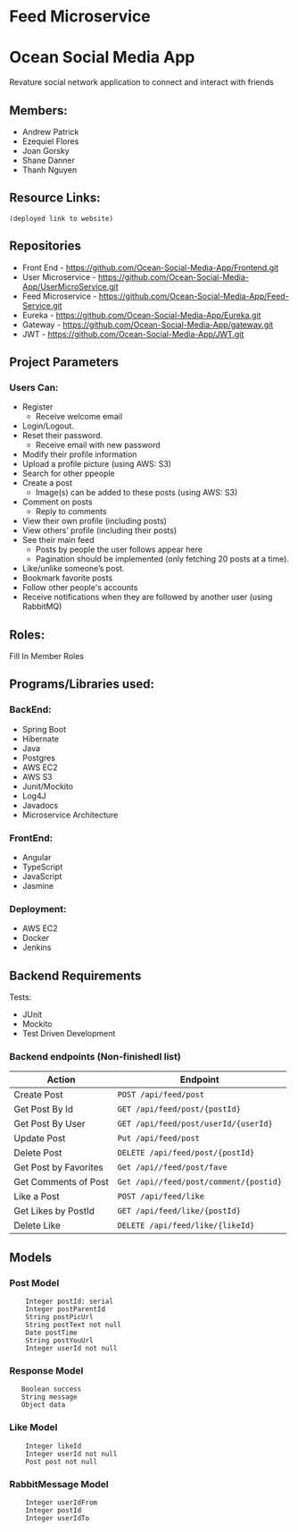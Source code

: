 # Feed Microservice

# Ocean Social Media App
Revature social network application to connect and interact with friends

## Members:
* Andrew Patrick
* Ezequiel Flores
* Joan Gorsky
* Shane Danner
* Thanh Nguyen

## Resource Links:

    (deployed link to website)

## Repositories
   * Front End - https://github.com/Ocean-Social-Media-App/Frontend.git
   * User Microservice - https://github.com/Ocean-Social-Media-App/UserMicroService.git
   * Feed Microservice - https://github.com/Ocean-Social-Media-App/Feed-Service.git
   * Eureka - https://github.com/Ocean-Social-Media-App/Eureka.git
   * Gateway - https://github.com/Ocean-Social-Media-App/gateway.git
   * JWT - https://github.com/Ocean-Social-Media-App/JWT.git


## Project Parameters
### Users Can:
* Register
    * Receive welcome email
* Login/Logout.
* Reset their password.
    * Receive email with new password
* Modify their profile information
* Upload a profile picture (using AWS: S3)
* Search for other ppeople
* Create a post
    * Image(s) can be added to these posts (using AWS: S3)
* Comment on posts
    * Reply to comments
* View their own profile (including posts)
* View others’ profile (including their posts)
* See their main feed
    * Posts by people the user follows appear here
    * Pagination should be implemented (only fetching 20 posts at a time).
* Like/unlike someone’s post.
* Bookmark favorite posts
* Follow other people's accounts
* Receive notifications when they are followed by another user (using RabbitMQ)

## Roles:
Fill In Member Roles

## Programs/Libraries used:

### BackEnd:
* Spring Boot
* Hibernate
* Java
* Postgres
* AWS EC2
* AWS S3
* Junit/Mockito
* Log4J
* Javadocs
* Microservice Architecture

### FrontEnd:
* Angular
* TypeScript
* JavaScript
* Jasmine

### Deployment:
* AWS EC2
* Docker
* Jenkins

## Backend Requirements
Tests:
* JUnit
* Mockito
* Test Driven Development

### Backend endpoints (Non-finishedl list)

|   Action                |             Endpoint                   |
|   ------                |             --------                   |
| Create Post             |  `POST /api/feed/post`                 |
| Get Post By Id          |  `GET /api/feed/post/{postId}`         |
| Get Post By User        |  `GET /api/feed/post/userId/{userId}`  |
| Update Post             |  `Put /api/feed/post`                  |
| Delete Post             |  `DELETE /api/feed/post/{postId}`      |
| Get Post by Favorites   |  `Get /api//feed/post/fave`            |
| Get Comments of Post    |  `Get /api//feed/post/comment/{postid}`|
| Like a Post             |  `POST /api/feed/like`                 |
| Get Likes by PostId     |  `GET /api/feed/like/{postId}`         |
| Delete Like             |  `DELETE /api/feed/like/{likeId}`      |

## Models
### Post Model
```
    Integer postId: serial
    Integer postParentId
    String postPicUrl
    String postText not null
    Date postTime
    String postYouUrl
    Integer userId not null
```
### Response Model
```
   Boolean success
   String message
   Object data
```
### Like Model
```
    Integer likeId
    Integer userId not null
    Post post not null
```
### RabbitMessage Model
```
    Integer userIdFrom
    Integer postId
    Integer userIdTo
```
